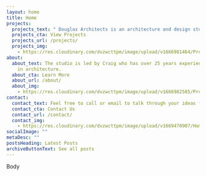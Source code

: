 ```yaml
---
layout: home
title: Home
projects:
  projects_text: " Douglas Architects is an architecture and design studio based in London."
  projects_cta: View Projects
  projects_url: /projects/
  projects_img:
    - https://res.cloudinary.com/dvzwcttpm/image/upload/v1666981464/Projects/Garden%20Workspace%20in%20Hackney/garden-studio-in-stoke-newington-by-douglas-architects_xq4yab.jpg
about:
  about_text: The studio is led by Craig who has over 25 years experience working
    in architecture.
  about_cta: Learn More
  about_url: /about/
  about_img:
    - https://res.cloudinary.com/dvzwcttpm/image/upload/v1666982585/Projects/Hoxton%20Square/2-hoxton-square-roof-02a2_aagfqw.gif
contact:
  contact_text: Feel free to call or email to talk through your ideas for a project.
  contact_cta: Contact Us
  contact_url: /contact/
  contact_img:
    - https://res.cloudinary.com/dvzwcttpm/image/upload/v1669470907/Homepage/douglas_architects_hackney_bel_r_05_ckcwnu.jpg
socialImage: ""
metaDesc: ""
postsHeading: Latest Posts
archiveButtonText: See all posts
---
```

B﻿ody
